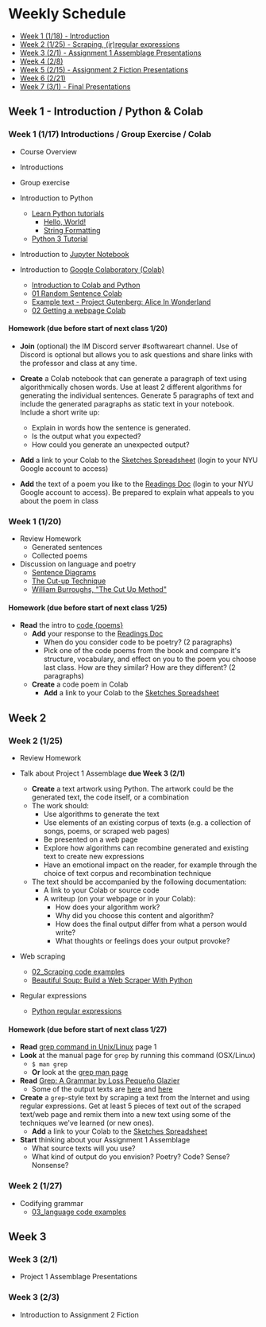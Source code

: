 # Weekly Schedule

* [Week 1 (1/18) - Introduction](#week1)
* [Week 2 (1/25) - Scraping, (ir)regular expressions](#week2)
* [Week 3 (2/1) - Assignment 1 Assemblage Presentations](#week3)
* [Week 4 (2/8)](#week4)
* [Week 5 (2/15) - Assignment 2 Fiction Presentations](#week5)
* [Week 6 (2/21)](#week6)
* [Week 7 (3/1) - Final Presentations](#week7)

## <a name="week1"></a>Week 1 - Introduction / Python & Colab

### Week 1 (1/17) Introductions / Group Exercise / Colab
- Course Overview
- Introductions

- Group exercise
- Introduction to Python
  - [Learn Python tutorials](https://www.learnpython.org/en/Welcome)
    - [Hello, World!](https://www.learnpython.org/en/Hello%2C_World%21)
    - [String Formatting](https://www.learnpython.org/en/String_Formatting)
  - [Python 3 Tutorial](https://www.programiz.com/python-programming/tutorial)
- Introduction to [Jupyter Notebook](https://jupyter.org/)
- Introduction to [Google Colaboratory (Colab)](https://colab.research.google.com/notebooks/intro.ipynb)
  - [Introduction to Colab and Python](https://colab.research.google.com/github/tensorflow/examples/blob/master/courses/udacity_intro_to_tensorflow_for_deep_learning/l01c01_introduction_to_colab_and_python.ipynb)
  - [01 Random Sentence Colab](https://colab.research.google.com/drive/1Abh3NBesmR3eN7bArhg-bgs1fYO-OqTR?usp=sharing)
  - [Example text - Project Gutenberg: Alice In Wonderland](http://www.gutenberg.org/ebooks/11)
  - [02 Getting a webpage Colab](https://colab.research.google.com/drive/1sNHW7SQ_VBcExKnsUzh311Vkzkbb1enW?usp=sharing)

#### Homework (due before start of next class 1/20)
- **Join** (optional) the IM Discord server #softwareart channel. Use of Discord is optional but allows you to ask questions and share links with the professor and class at any time.

- **Create** a Colab notebook that can generate a paragraph of text using algorithmically chosen words. Use at least 2 different algorithms for generating the individual sentences. Generate 5 paragraphs of text and include the generated paragraphs as static text in your notebook. Include a short write up:
  - Explain in words how the sentence is generated.
  - Is the output what you expected?
  - How could you generate an unexpected output?
- **Add** a link to your Colab to the [Sketches Spreadsheet](https://docs.google.com/spreadsheets/d/1r7vP1i6M4yef5M0_E-yHuoVpyYvxM1T05yCEytOVe4E/edit?usp=sharing) (login to your NYU Google account to access)

<!--
- **Read**
  - [Villem Flusser "On Doubt"](https://github.com/periode/software-art-text/blob/master/assets/readings/flusser_doubt.pdf)
  - **Add** 2-3 paragraphs of response to the [Readings Doc](https://docs.google.com/document/d/1bHBWPR4_hHviqBfkgYN6biPDV4-LfBecwr46cApOEgo/edit?usp=sharing) (login to your NYU Google account to access)
-->
- **Add** the text of a poem you like to the [Readings Doc](https://docs.google.com/document/d/1bHBWPR4_hHviqBfkgYN6biPDV4-LfBecwr46cApOEgo/edit?usp=sharing) (login to your NYU Google account to access). Be prepared to explain what appeals to you about the poem in class

### Week 1 (1/20)
- Review Homework
  - Generated sentences
  - Collected poems
- Discussion on language and poetry
  - [Sentence Diagrams](https://en.wikipedia.org/wiki/Sentence_diagram)
  - [The Cut-up Technique](https://everything4writers.tumblr.com/post/130654244711/stuck-exercise-11-the-cut-up-technique)
  - [William Burroughs, "The Cut Up Method"](https://www.writing.upenn.edu/~afilreis/88v/burroughs-cutup.html)

#### Homework (due before start of next class 1/25)
- **Read** the intro to [code {poems}](https://github.com/NYUAD-IM/Software-Art-Text/blob/main/readings/bertram_codepoems.pdf)
  - **Add** your response to the [Readings Doc](https://docs.google.com/document/d/1bHBWPR4_hHviqBfkgYN6biPDV4-LfBecwr46cApOEgo/edit?usp=sharing)
    - When do you consider code to be poetry? (2 paragraphs)
    - Pick one of the code poems from the book and compare it's structure, vocabulary, and effect on you to the poem you choose last class. How are they similar? How are they different? (2 paragraphs)
  - **Create** a code poem in Colab
    - **Add** a link to your Colab to the [Sketches Spreadsheet](https://docs.google.com/spreadsheets/d/1r7vP1i6M4yef5M0_E-yHuoVpyYvxM1T05yCEytOVe4E/edit?usp=sharing)

## <a name="week2"></a>Week 2

### Week 2 (1/25)
- Review Homework

- Talk about Project 1 Assemblage **due Week 3 (2/1)**
  - **Create** a text artwork using Python. The artwork could be the generated text, the code itself, or a combination
  - The work should:
    - Use algorithms to generate the text
    - Use elements of an existing corpus of texts (e.g. a collection of songs, poems, or scraped web pages)
    - Be presented on a web page
    - Explore how algorithms can recombine generated and existing text to create new expressions
    - Have an emotional impact on the reader, for example through the choice of text corpus and recombination technique
  - The text should be accompanied by the following documentation:
    - A link to your Colab or source code
    - A writeup (on your webpage or in your Colab):
      - How does your algorithm work?
      - Why did you choose this content and algorithm?
      - How does the final output differ from what a person would write?
      - What thoughts or feelings does your output provoke?

- Web scraping
  - [02_Scraping code examples](https://github.com/periode/software-art-text/tree/master/02_scraping)
  - [Beautiful Soup: Build a Web Scraper With Python](https://realpython.com/beautiful-soup-web-scraper-python/)
  
- Regular expressions
  - [Python regular expressions](https://www.w3schools.com/python/python_regex.asp)


#### Homework (due before start of next class 1/27) 
- **Read** [grep command in Unix/Linux](https://www.geeksforgeeks.org/grep-command-in-unixlinux) page 1
- **Look** at the manual page for `grep` by running this command (OSX/Linux)
  - ```$ man grep```
  - **Or** look at the [grep man page](https://man7.org/linux/man-pages/man1/grep.1.html)
- **Read** [Grep: A Grammar by Loss Pequeño Glazier](https://github.com/periode/software-art-text/blob/master/assets/readings/glazier_grep.pdf)
  - Some of the output texts are [here](https://web.archive.org/web/20161008133926/http://wings.buffalo.edu:80/epc/authors/glazier/greps/) and [here](https://web.archive.org/web/20110704165723/http://wings.buffalo.edu/epc/authors/glazier/dp/appendices.html)
- **Create** a ```grep```-style text by scraping a text from the Internet and using regular expressions. Get at least 5 pieces of text out of the scraped text/web page and remix them into a new text using some of the techniques we've learned (or new ones).
    - **Add** a link to your Colab to the [Sketches Spreadsheet](https://docs.google.com/spreadsheets/d/1r7vP1i6M4yef5M0_E-yHuoVpyYvxM1T05yCEytOVe4E/edit?usp=sharing)
- **Start** thinking about your Assignment 1 Assemblage
  - What source texts will you use?
  - What kind of output do you envision? Poetry? Code? Sense? Nonsense?

### Week 2 (1/27)
- Codifying grammar
  - [03_language code examples](https://github.com/periode/software-art-text/tree/master/03_language)

## <a name="week3"></a>Week 3

### Week 3 (2/1)
- Project 1 Assemblage Presentations

### Week 3 (2/3)
- Introduction to Assignment 2 Fiction

<!--

## <a name="week4"></a>Week 4

### Week 4 (2/8)

### Week 4 (2/10)

## <a name="week5"></a>Week 5

### Week 5 (2/15)
- Assignment 2 Fiction Presentations

### Week 5 (2/17)

## <a name="week6"></a>Week 6

### Week 6 (2/22)

### Week 6 (2/24)

## <a name="week7"></a>Week 7

### Week 7 (3/1)
- Final Assignment Presentations

### Week 7 (3/3)
- Course Review
- Goodbyes!

-->

